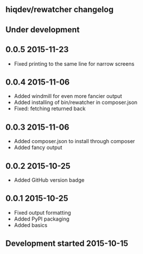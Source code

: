 hiqdev/rewatcher changelog
--------------------------

## Under development


## 0.0.5 2015-11-23

- Fixed printing to the same line for narrow screens

## 0.0.4 2015-11-06

- Added windmill for even more fancier output
- Added installing of bin/rewatcher in composer.json
- Fixed: fetching returned back

## 0.0.3 2015-11-06

- Added composer.json to install through composer
- Added fancy output

## 0.0.2 2015-10-25

- Added GitHub version badge

## 0.0.1 2015-10-25

- Fixed output formatting
- Added PyPI packaging
- Added basics

## Development started 2015-10-15

